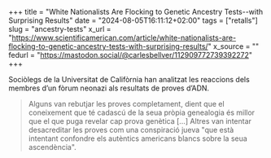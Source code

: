 +++
title = "White Nationalists Are Flocking to Genetic Ancestry Tests--with Surprising Results"
date = "2024-08-05T16:11:12+02:00"
tags = ["retalls"]
slug = "ancestry-tests"
x_url = "https://www.scientificamerican.com/article/white-nationalists-are-flocking-to-genetic-ancestry-tests-with-surprising-results/"
x_source = ""
fedurl = "https://mastodon.social/@carlesbellver/112909772739392272"
+++

Sociòlegs de la Universitat de Califòrnia han analitzat les reaccions dels membres d’un fòrum neonazi als resultats de proves d’ADN.

> Alguns van rebutjar les proves completament, dient que el coneixement que té cadascú de la seua pròpia genealogia és millor que el que puga revelar cap prova genètica […] Altres van intentar desacreditar les proves com una conspiració jueva "que està intentant confondre els autèntics americans blancs sobre la seua ascendència".
